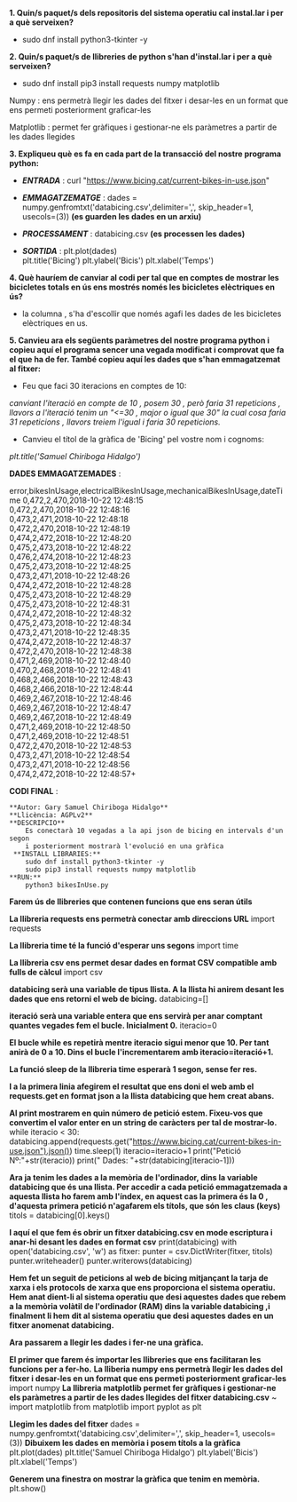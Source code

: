 **1. Quin/s paquet/s dels repositoris del sistema operatiu cal instal.lar i per a què serveixen?**

- sudo dnf install python3-tkinter -y

**2. Quin/s paquet/s de llibreries de python s'han d'instal.lar i per a què serveixen?**

- sudo dnf install pip3 install requests numpy matplotlib

Numpy : ens permetrà llegir les dades del fitxer i desar-les en un format que ens permeti posteriorment graficar-les

Matplotlib : permet fer gràfiques i gestionar-ne els paràmetres a partir de les dades llegides

**3. Expliqueu què es fa en cada part de la transacció del nostre programa python:**

- **_ENTRADA_** : curl "https://www.bicing.cat/current-bikes-in-use.json"

- **_EMMAGATZEMATGE_** : dades = numpy.genfromtxt('databicing.csv',delimiter=',', skip_header=1, usecols=(3)) **(es guarden les dades en un arxiu)**

- **_PROCESSAMENT_** : databicing.csv	**(es processen les dades)**

- **_SORTIDA_** : plt.plot(dades)	
		  plt.title('Bicing')
		  plt.ylabel('Bicis')
		  plt.xlabel('Temps')


**4. Què hauríem de canviar al codi per tal que en comptes de mostrar les bicicletes totals en ús ens mostrés només les bicicletes elèctriques en ús?**

- la columna , s'ha d'escollir que només agafi les dades de les bicicletes elèctriques en us.

**5. Canvieu ara els següents paràmetres del nostre programa python i copieu aquí el programa sencer una vegada modificat i comprovat que fa el que ha de fer. També copieu aquí les dades que s'han emmagatzemat al fitxer:**

- Feu que faci 30 iteracions en comptes de 10: 

*canviant l'iteració en compte de 10 , posem 30 , però faria 31 repeticions , llavors a l'iteració tenim un "<=30 , major o igual que 30" la cual cosa faria 31 repeticions , llavors treiem l'igual i faria 30 repeticions.*

- Canvieu el títol de la gràfica de 'Bicing' pel vostre nom i cognoms:

*plt.title('Samuel Chiriboga Hidalgo')*


**DADES EMMAGATZEMADES** : 

error,bikesInUsage,electricalBikesInUsage,mechanicalBikesInUsage,dateTime
0,472,2,470,2018-10-22 12:48:15  
0,472,2,470,2018-10-22 12:48:16  
0,473,2,471,2018-10-22 12:48:18  
0,472,2,470,2018-10-22 12:48:19  
0,474,2,472,2018-10-22 12:48:20  
0,475,2,473,2018-10-22 12:48:22  
0,476,2,474,2018-10-22 12:48:23  
0,475,2,473,2018-10-22 12:48:25  
0,473,2,471,2018-10-22 12:48:26  
0,474,2,472,2018-10-22 12:48:28  
0,475,2,473,2018-10-22 12:48:29  
0,475,2,473,2018-10-22 12:48:31  
0,474,2,472,2018-10-22 12:48:32  
0,475,2,473,2018-10-22 12:48:34  
0,473,2,471,2018-10-22 12:48:35  
0,474,2,472,2018-10-22 12:48:37  
0,472,2,470,2018-10-22 12:48:38  
0,471,2,469,2018-10-22 12:48:40  
0,470,2,468,2018-10-22 12:48:41  
0,468,2,466,2018-10-22 12:48:43  
0,468,2,466,2018-10-22 12:48:44  
0,469,2,467,2018-10-22 12:48:46  
0,469,2,467,2018-10-22 12:48:47  
0,469,2,467,2018-10-22 12:48:49  
0,471,2,469,2018-10-22 12:48:50  
0,471,2,469,2018-10-22 12:48:51  
0,472,2,470,2018-10-22 12:48:53  
0,473,2,471,2018-10-22 12:48:54  
0,473,2,471,2018-10-22 12:48:56  
0,474,2,472,2018-10-22 12:48:57+  


**CODI FINAL** : 


 	**Autor: Gary Samuel Chiriboga Hidalgo**  				 
 	**Llicència: AGPLv2**                                                          
 	**DESCRIPCIO**                                                                 
 	 	Es conectarà 10 vegadas a la api json de bicing en intervals d'un segon 
 	 	i posteriorment mostrarà l'evolució en una gràfica                       
	 **INSTALL LIBRARIES:**                                                       
 		sudo dnf install python3-tkinter -y                                      
   		sudo pip3 install requests numpy matplotlib                              
 	**RUN:**									      
 	 	python3 bikesInUse.py                                                    



**Farem ús de llibreries que contenen funcions que ens seran útils**

**La llibreria requests ens permetrà conectar amb direccions URL**
import requests

**La llibreria time té la funció d'esperar uns segons**
import time

**La llibreria csv ens permet desar dades en format CSV compatible amb fulls de càlcul**
import csv

**databicing serà una variable de tipus llista. A la llista hi anirem desant les dades que ens retorni el web de bicing.**
databicing=[]

**iteració serà una variable entera que ens servirà per anar comptant quantes vegades fem el bucle. Inicialment 0.**
iteracio=0

**El bucle while es repetirà mentre iteracio sigui menor que 10. Per tant anirà de 0 a 10. Dins el bucle l'incrementarem amb iteracio=iteració+1.**

**La funció sleep de la llibreria time esperarà 1 segon, sense fer res.**

**I a la primera linia afegirem el resultat que ens doni el web amb el requests.get en format json a la llista databicing que hem creat abans.**

**Al print mostrarem en quin número de petició estem. Fixeu-vos que convertim el valor enter en un string de caràcters per tal de mostrar-lo.**
while iteracio < 30:
	databicing.append(requests.get("https://www.bicing.cat/current-bikes-in-use.json").json())
	time.sleep(1)
	iteracio=iteracio+1
	print("Petició Nº:"+str(iteracio))
	print("  Dades: "+str(databicing[iteracio-1]))

**Ara ja tenim les dades a la memòria de l'ordinador, dins la variable databicing que és una llista. Per accedir a cada petició emmagatzemada a aquesta llista ho farem amb l'índex, en aquest cas la primera és la 0 , d'aquesta primera petició n'agafarem els títols, que són les claus (keys)**
titols = databicing[0].keys()

**I aquí el que fem és obrir un fitxer databicing.csv en mode escriptura i anar-hi desant les dades en format csv**
print(databicing)
with open('databicing.csv', 'w') as fitxer:
    punter = csv.DictWriter(fitxer, titols)
    punter.writeheader()
    punter.writerows(databicing)

**Hem fet un seguit de peticions al web de bicing mitjançant la tarja de xarxa i els protocols de xarxa que ens proporciona el sistema operatiu.**
**Hem anat dient-li al sistema operatiu que desi aquestes dades que rebem a la memòria volàtil de l'ordinador (RAM) dins la variable databicing ,i finalment li hem dit al sistema operatiu que desi aquestes dades en un fitxer anomenat databicing.**

**Ara passarem a llegir les dades i fer-ne una gràfica.**

**El primer que farem és importar les llibreries que ens facilitaran les funcions per a fer-ho.**
**La lliberia numpy ens permetrà llegir les dades del fitxer i desar-les en un format que ens permeti posteriorment graficar-les**
import numpy
**La llibreria matplotlib permet fer gràfiques i gestionar-ne els paràmetres a partir de les dades llegides del fitxer databicing.csv**
~ import matplotlib
from matplotlib import pyplot as plt

**Llegim les dades del fitxer**
dades = numpy.genfromtxt('databicing.csv',delimiter=',', skip_header=1, usecols=(3))
**Dibuixem les dades en memòria i posem títols a la gràfica**
plt.plot(dades)
plt.title('Samuel Chiriboga Hidalgo')
plt.ylabel('Bicis')
plt.xlabel('Temps')

**Generem una finestra on mostrar la gràfica que tenim en memòria.**
plt.show()


